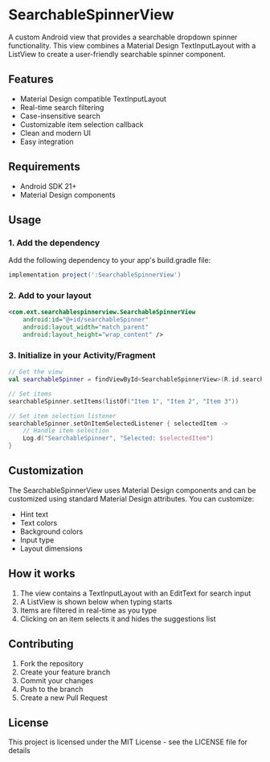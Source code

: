 # SearchableSpinnerView

A custom Android view that provides a searchable dropdown spinner functionality. This view combines a Material Design TextInputLayout with a ListView to create a user-friendly searchable spinner component.

## Features

- Material Design compatible TextInputLayout
- Real-time search filtering
- Case-insensitive search
- Customizable item selection callback
- Clean and modern UI
- Easy integration

## Requirements

- Android SDK 21+
- Material Design components

## Usage

### 1. Add the dependency
Add the following dependency to your app's build.gradle file:

```gradle
implementation project(':SearchableSpinnerView')
```

### 2. Add to your layout

```xml
<com.ext.searchablespinnerview.SearchableSpinnerView
    android:id="@+id/searchableSpinner"
    android:layout_width="match_parent"
    android:layout_height="wrap_content" />
```

### 3. Initialize in your Activity/Fragment

```kotlin
// Get the view
val searchableSpinner = findViewById<SearchableSpinnerView>(R.id.searchableSpinner)

// Set items
searchableSpinner.setItems(listOf("Item 1", "Item 2", "Item 3"))

// Set item selection listener
searchableSpinner.setOnItemSelectedListener { selectedItem ->
    // Handle item selection
    Log.d("SearchableSpinner", "Selected: $selectedItem")
}
```

## Customization

The SearchableSpinnerView uses Material Design components and can be customized using standard Material Design attributes. You can customize:

- Hint text
- Text colors
- Background colors
- Input type
- Layout dimensions

## How it works

1. The view contains a TextInputLayout with an EditText for search input
2. A ListView is shown below when typing starts
3. Items are filtered in real-time as you type
4. Clicking on an item selects it and hides the suggestions list

## Contributing

1. Fork the repository
2. Create your feature branch
3. Commit your changes
4. Push to the branch
5. Create a new Pull Request

## License

This project is licensed under the MIT License - see the LICENSE file for details

